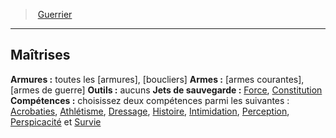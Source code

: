 ﻿> [Guerrier](hd_fighter.md)

---

## Maîtrises

**Armures :** toutes les [armures], [boucliers]
**Armes :** [armes courantes], [armes de guerre]
**Outils :** aucuns
**Jets de sauvegarde :** [Force](hd_abilities_strength.md), [Constitution](hd_abilities_constitution.md)
**Compétences :** choisissez deux compétences parmi les suivantes : [Acrobaties](hd_abilities_dexterity_acrobaties.md), [Athlétisme](hd_abilities_strength_athletisme.md), [Dressage](hd_abilities_wisdom_dressage.md), [Histoire](hd_abilities_intelligence_histoire.md), [Intimidation](hd_abilities_charisma_intimidation.md), [Perception](hd_abilities_wisdom_perception.md), [Perspicacité](hd_abilities_wisdom_perspicacite.md) et [Survie](hd_abilities_wisdom_survie.md)

